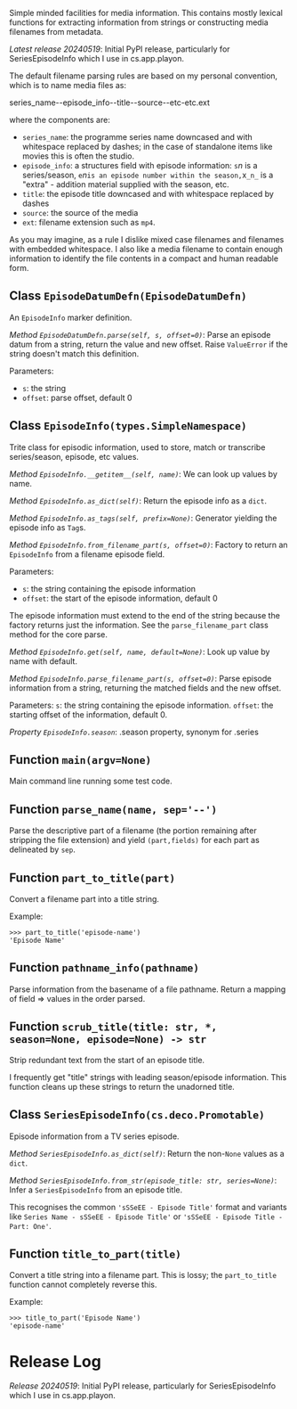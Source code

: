 Simple minded facilities for media information.
This contains mostly lexical functions
for extracting information from strings
or constructing media filenames from metadata.

*Latest release 20240519*:
Initial PyPI release, particularly for SeriesEpisodeInfo which I use in cs.app.playon.

The default filename parsing rules are based on my personal convention,
which is to name media files as:

  series_name--episode_info--title--source--etc-etc.ext

where the components are:
* `series_name`:
  the programme series name downcased and with whitespace replaced by dashes;
  in the case of standalone items like movies this is often the studio.
* `episode_info`: a structures field with episode information:
  `s`_n_ is a series/season,
  `e`_n_` is an episode number within the season,
  `x`_n_` is a "extra" - addition material supplied with the season,
  etc.
* `title`: the episode title downcased and with whitespace replaced by dashes
* `source`: the source of the media
* `ext`: filename extension such as `mp4`.

As you may imagine,
as a rule I dislike mixed case filenames
and filenames with embedded whitespace.
I also like a media filename to contain enough information
to identify the file contents in a compact and human readable form.

## Class `EpisodeDatumDefn(EpisodeDatumDefn)`

An `EpisodeInfo` marker definition.

*Method `EpisodeDatumDefn.parse(self, s, offset=0)`*:
Parse an episode datum from a string, return the value and new offset.
Raise `ValueError` if the string doesn't match this definition.

Parameters:
* `s`: the string
* `offset`: parse offset, default 0

## Class `EpisodeInfo(types.SimpleNamespace)`

Trite class for episodic information, used to store, match
or transcribe series/season, episode, etc values.

*Method `EpisodeInfo.__getitem__(self, name)`*:
We can look up values by name.

*Method `EpisodeInfo.as_dict(self)`*:
Return the episode info as a `dict`.

*Method `EpisodeInfo.as_tags(self, prefix=None)`*:
Generator yielding the episode info as `Tag`s.

*Method `EpisodeInfo.from_filename_part(s, offset=0)`*:
Factory to return an `EpisodeInfo` from a filename episode field.

Parameters:
* `s`: the string containing the episode information
* `offset`: the start of the episode information, default 0

The episode information must extend to the end of the string
because the factory returns just the information. See the
`parse_filename_part` class method for the core parse.

*Method `EpisodeInfo.get(self, name, default=None)`*:
Look up value by name with default.

*Method `EpisodeInfo.parse_filename_part(s, offset=0)`*:
Parse episode information from a string,
returning the matched fields and the new offset.

Parameters:
`s`: the string containing the episode information.
`offset`: the starting offset of the information, default 0.

*Property `EpisodeInfo.season`*:
.season property, synonym for .series

## Function `main(argv=None)`

Main command line running some test code.

## Function `parse_name(name, sep='--')`

Parse the descriptive part of a filename
(the portion remaining after stripping the file extension)
and yield `(part,fields)` for each part as delineated by `sep`.

## Function `part_to_title(part)`

Convert a filename part into a title string.

Example:

    >>> part_to_title('episode-name')
    'Episode Name'

## Function `pathname_info(pathname)`

Parse information from the basename of a file pathname.
Return a mapping of field => values in the order parsed.

## Function `scrub_title(title: str, *, season=None, episode=None) -> str`

Strip redundant text from the start of an episode title.

I frequently get "title" strings with leading season/episode information.
This function cleans up these strings to return the unadorned title.

## Class `SeriesEpisodeInfo(cs.deco.Promotable)`

Episode information from a TV series episode.

*Method `SeriesEpisodeInfo.as_dict(self)`*:
Return the non-`None` values as a `dict`.

*Method `SeriesEpisodeInfo.from_str(episode_title: str, series=None)`*:
Infer a `SeriesEpisodeInfo` from an episode title.

This recognises the common `'sSSeEE - Episode Title'` format
and variants like `Series Name - sSSeEE - Episode Title'`
or `'sSSeEE - Episode Title - Part: One'`.

## Function `title_to_part(title)`

Convert a title string into a filename part.
This is lossy; the `part_to_title` function cannot completely reverse this.

Example:

    >>> title_to_part('Episode Name')
    'episode-name'

# Release Log



*Release 20240519*:
Initial PyPI release, particularly for SeriesEpisodeInfo which I use in cs.app.playon.

